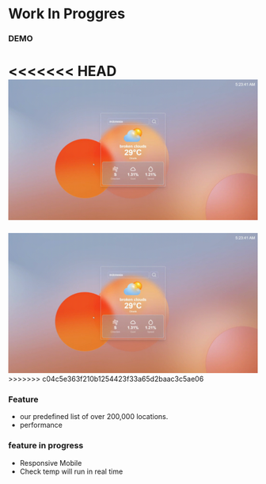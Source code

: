 # Work In Proggres

### DEMO

<<<<<<< HEAD
<img src="public/gif/demo.gif" >
=======
<img src="public/gif/demo.gif"/>
>>>>>>> c04c5e363f210b1254423f33a65d2baac3c5ae06

### Feature

- our predefined list of over 200,000 locations.
- performance

### feature in progress

- Responsive Mobile
- Check temp will run in real time
